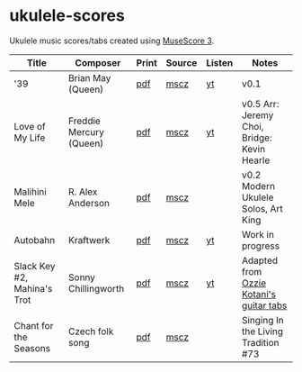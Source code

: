 # ukulele-scores

Ukulele music scores/tabs created using [MuseScore 3](https://musescore.org).

| Title | Composer | Print | Source | Listen | Notes |
| ----- | -------- | ----- | ------ | ------ | ----- |
| '39 | Brian May (Queen) | [pdf](pdf/queen_39.pdf) | [mscz](queen_39.mscz) | [yt](https://www.youtube.com/watch?v=62FZJT7JC60) | v0.1 |
| Love of My Life | Freddie Mercury (Queen) | [pdf](pdf/queen_love-of-my-life.pdf) | [mscz](queen_love-of-my-life.mscz) | [yt](https://www.youtube.com/watch?v=wRKz1-cnDCM) | v0.5 Arr: Jeremy Choi, Bridge: Kevin Hearle |
| Malihini Mele | R. Alex Anderson | [pdf](pdf/anderson-malihini-mele.pdf) | [mscz](anderson-malihini-mele.mscz) |  | v0.2 Modern Ukulele Solos, Art King |
| Autobahn | Kraftwerk | [pdf](pdf/kraftwerk-autobahn.pdf) | [mscz](kraftwerk-autobahn.mscz) | [yt](https://www.youtube.com/watch?v=hddaUYW2dko) | Work in progress |
| Slack Key #2, Mahina's Trot | Sonny Chillingworth | [pdf](pdf/chillingworth-slack-key-#2.pdf) | [mscz](chillingworth-slack-key-#2.mscz) | [yt](https://youtu.be/aumrfY4ppWI) | Adapted from [Ozzie Kotani's guitar tabs](https://ozziekotani.com/slack-key-tablature/) |
| Chant for the Seasons | Czech folk song | [pdf](pdf/chant-for-the-seasons.pdf) | [mscz](pdf/chant-for-the-seasons.pdf) | | Singing In the Living Tradition  #73 |
